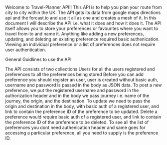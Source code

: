 Welcome to Travel-Planner API!! This API is to help you plan your route from city to city within the UK.
The API gets its data from google maps directions api and the forcast.io and use it all as one and creates a mesh of it.
In this document I will describe the API i.e. what it does and how it does it.
The API itself allows you to store your preferences or favourites where you want to travel from-to and name it.
Anything like adding a new preferences, updating, and deleting an existing preference required basic authenication. 
Viewing an individual preference or a list of preferences does not require user authentication.

General Guidlines to use the API

The API consists of two collections Users for all the users registered and preferences to all the preferences being stored
Before you can add preference you should register an user, user is created without basic auth, username and password is passed in the body as JSON data.
To post a new preference, we put the registered username and password in the authorization header and in the body we pass journey i.e. name of the journey, the origin, and the destination.
To update we need to pass the origin and destination in the body, with basic auth of a registered user, and link to contain the preference ID of the preference to be updated.
Delete a preference would require basic auth of a registered user, and link to contain the preference ID of the preference to be deleted.
To see all the list of preferences you dont need authenication header and same goes for accessing a particular preference, all you need to supply is the preference ID.


